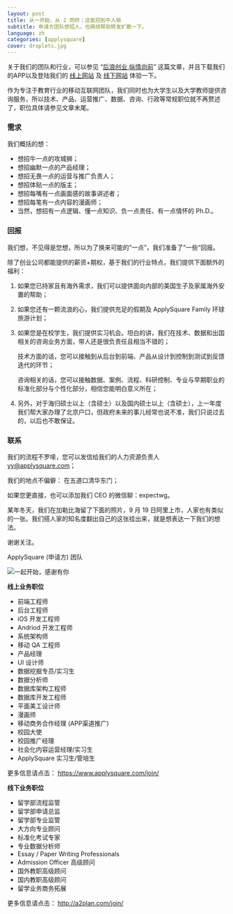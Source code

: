 ```yaml
---
layout: post
title: 从一开始，从 2 而终；这能招到牛人嘛
subtitle: 申请方团队想招人，也麻烦帮助转发扩散一下。
language: zh
categories: [applysquare]
cover: droplets.jpg
---
```


关于我们的团队和行业，可以参见 “[后浪创业,纵情向前](http://blog.applysquare.com/2014/09/launch/)” 这篇文章，并且下载我们的APP以及登陆我们的 [线上网站](https://www.applysquare.com/) 及 [线下网站](http://www.a2plan.com/) 体验一下。

作为专注于教育行业的移动互联网团队，我们同时也为大学生以及大学教师提供咨询服务，所以技术、产品、运营推广、数据、咨询、行政等常规职位就不再赘述了，职位具体请参见文章末尾。


### **需求**

我们概括的想：

* 想招牛一点的攻城狮；
* 想招幽默一点的产品经理；
* 想招无畏一点的运营与推广负责人；
* 想招体贴一点的版主；
* 想招每嘴有一点画面感的故事讲述者；
* 想招每笔有一点内容的漫画师；
* 当然，想招有一点逻辑、懂一点知识、负一点责任、有一点情怀的 Ph.D.。


### **回报**

我们想，不见得是您想，所以为了换来可能的“一点”，我们准备了”一些“回报。

除了创业公司都能提供的薪资+期权，基于我们的行业特点，我们提供下面额外的福利：

1. 如果您已持家且有海外需求，我们可以提供面向内部的美国生子及家属海外安置的帮助；

2. 如果您还有一颗流浪的心，我们提供充足的假期及 ApplySquare Family 环球旅游计划；

3. 如果您是在校学生，我们提供实习机会。坦白的讲，我们在技术、数据和出国相关的咨询业务方面，带人还是很负责任且相当不错的；

   技术方面的话，您可以接触到从后台到前端、产品从设计到控制到测试到反馈迭代的环节；

   咨询相关的话，您可以接触数据、案例、流程、科研控制、专业与早期职业的标准化部分与个性化部分，相信您能明白意义所在；

4. 另外，对于海归硕士以上（含硕士）以及国内硕士以上（含硕士），上一年度我们帮大家办理了北京户口，但政府未来的事儿经常也说不准，我们只说过去的，以后也不敢保证。





### **联系**

我们的流程不罗嗦，您可以发信给我们的人力资源负责人 <yy@applysquare.com>；

我们的地点不偏僻： 在五道口清华东门；

如果您更直接，也可以添加我们 CEO 的微信聊：expectwg。

某年冬天，我们在加勒比海留了下面的照片，9 月 19 日阿里上市，人家也有类似的一张。我们搭人家的知名度翻出自己的这张挂出来，就是想表达一下我们的想法。

谢谢关注。

ApplySquare (申请方) 团队

![一起开始，感谢有你](http://applysquare-media.qiniudn.com/2014/10/hiring/1.jpg)

**线上业务职位**

* 前端工程师
* 后台工程师
* iOS 开发工程师
* Andriod 开发工程师
* 系统架构师
* 移动 QA 工程师
* 产品经理
* UI 设计师
* 数据挖掘专员/实习生
* 数据分析师
* 数据库架构工程师
* 数据库开发工程师
* 平面美工设计师
* 漫画师
* 移动商务合作经理 (APP渠道推广)
* 校园大使
* 校园推广经理
* 社会化内容运营经理/实习生
* ApplySquare 实习生/管培生

更多信息请点击： <https://www.applysquare.com/join/>

**线下业务职位**

* 留学部流程监管
* 留学部申请总监
* 留学部专业监管
* 大方向专业顾问
* 标准化考试专家
* 专业数据分析师
* Essay / Paper Writing Professionals
* Admission Officer 高级顾问
* 国外教职高级顾问
* 国内教职高级顾问
* 留学业务商务拓展

更多信息请点击： <http://a2plan.com/join/>